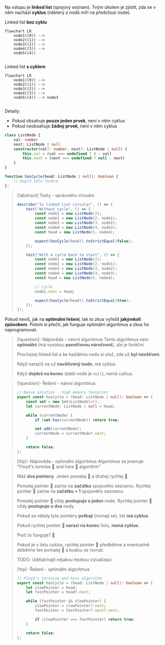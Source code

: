 Na vstupu je **linked list** (spojový seznam). Tvým úkolem je zjistit, zda se v něm nachází **cyklus** (některý z nodů míří na předchozí node).

Linked list **bez cyklu**
```mermaid
flowchart LR
    node1((0)) -->
    node2((1)) -->
    node3((2)) --> 
    node4((3)) --> 
    node5((4))
  
```

Linked list **s cyklem**
```mermaid
flowchart LR
    node1((0)) -->
    node2((1)) -->
    node3((2)) --> 
    node4((3)) --> 
    node5((4)) --> node3
  
```

Detaily:
- Pokud obsahuje **pouze jeden prvek**, není v něm cyklus
- Pokud neobsahuje **žádný prvek**, není v něm cyklus
  
```typescript
class ListNode {
    val: number
    next: ListNode | null
    constructor(val?: number, next?: ListNode | null) {
        this.val = (val === undefined ? 0 : val)
        this.next = (next === undefined ? null : next)
    }
}

function hasCycle(head: ListNode | null): boolean {
    // Doplň tělo funkce
};
```

> [!abstract] Testy - správného chování
> ```typescript
> describe("Is linked list circular", () => {
>     test("Without cycle", () => {
>         const node1 = new ListNode(2);
>         const node2 = new ListNode(2, node1);
>         const node3 = new ListNode(3, node2);
>         const node4 = new ListNode(4, node3);
>         const head = new ListNode(5, node4);
> 
>         expect(hasCycle(head)).toStrictEqual(false);
>     });
> 
>     test("With a cycle back to start", () => {
>         const node1 = new ListNode(2);
>         const node2 = new ListNode(2, node1);
>         const node3 = new ListNode(3, node2);
>         const node4 = new ListNode(4, node3);
>         const head = new ListNode(5, node4);
> 
>         // Cycle
>         node1.next = head;
> 
>         expect(hasCycle(head)).toStrictEqual(true);
>     });
> });
> ```

Pokud nevíš, jak na **optimální řešení**, tak to zkus vyřešit **jakýmkoli způsobem**. Potom si přečti, jak funguje optimální algoritmus a zkus ho naprogramovat.

> [!question]- Nápověda - naivní algoritmus
> Tento algoritmus není **optimální** (má vysokou **paměťovou náročnost**), ale je funkční.
> 
> Procházej linked list a ke každému nodu si ulož, zda už **byl navštíven**.
> 
> Když narazíš na už **navštívený node**, má cyklus.
> 
> Když **dojdeš na konec** (další node je `null`), nemá cyklus.

> [!question]- Řešení - naivní algoritmus
> ```typescript
> // Naive solution - high memory footprint
> export const hasCycle = (head: ListNode | null): boolean => {
>     const set = new Set<ListNode\>();
>     let currentNode: ListNode | null = head;
> 
>     while (currentNode) {
>         if (set.has(currentNode)) return true;
> 
>         set.add(currentNode);
>         currentNode = currentNode?.next;
>     }
> 
>     return false;
> };
> ```

> [!tip]- Nápověda - optimální algoritmus
> Algoritmus se jmenuje "Floyd's tortoise 🐢 and hare 🐇 algorithm"
> 
> Máš **dva pointery**. Jeden pomalej 🐢 a druhej rychlej 🐇
> 
> Pomalej pointer 🐢 začne na **začátku** spojového seznamu.
> Rychlej pointer 🐇 začne na **začátku + 1** spojového seznamu.
> 
> Pomalej pointer 🐢 vždy **postupuje o jeden** node.
> Rychlej pointer 🐇 vždy **postupuje o dva** nody.
> 
> Pokud se někdy tyto pointery **potkají** (rovnají se), list **má cyklus**.
> 
> Pokud rychlej pointer 🐇 **narazí na konec** listu, **nemá cyklus**.
> 
> Proč to funguje? 🤔
> 
> Pokud je v listu cyklus, rychlej pointer 🐇 předběhne a eventuelně doběhne ten pomalej 🐢 a budou se rovnat.
> 
> TODO: Udělat/najít nějakou hezkou vizualizaci

> [!tip]- Řešení - optimální algoritmus
> ```typescript
> // Floyd's tortoise and hare algorithm
> export const hasCycle = (head: ListNode | null): boolean => {
>     let slowPointer = head;
>     let fastPointer = head?.next;
> 
>     while (fastPointer && slowPointer) {
>         slowPointer = slowPointer?.next;
>         fastPointer = fastPointer?.next?.next;
> 
>         if (slowPointer === fastPointer) return true;
>     }
> 
>     return false;
> };
> ```